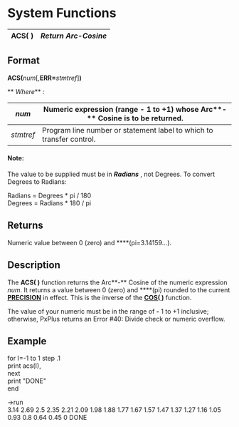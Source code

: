 # System Functions

**ACS( )** |  **_Return Arc-Cosine_**  
---|---  
  
##  Format

**ACS(**_num_[,**ERR=**_stmtref_]**)**  
  
** _Where_** _:_

_num_ |  Numeric expression (range **-** 1 to +1) whose Arc**-** Cosine is to be returned.  
---|---  
_stmtref_ |  Program line number or statement label to which to transfer control.  
  
#### **Note:**  
The value to be supplied must be in **_Radians_** , not Degrees. To convert Degrees to Radians:  
  
Radians = Degrees * pi / 180  
Degrees = Radians * 180 / pi  
  
##  Returns

Numeric value between 0 (zero) and ****(pi=3.14159...).

##  Description

The **ACS( )** function returns the Arc**-** Cosine of the numeric expression _num_. It returns a value between 0 (zero) and ****(pi) rounded to the current **[PRECISION](../directives/precision.md)** in effect. This is the inverse of the **[COS( )](cos.md)** function.

The value of your numeric must be in the range of **-** 1 to +1 inclusive; otherwise, PxPlus returns an Error #40: Divide check or numeric overflow.

##  Example

for I=-1 to 1 step .1  
print acs(I),  
next  
print "DONE"  
end  
  
->run  
3.14 2.69 2.5 2.35 2.21 2.09 1.98 1.88 1.77 1.67 1.57 1.47 1.37 1.27 1.16 1.05 0.93 0.8 0.64 0.45 0 DONE
